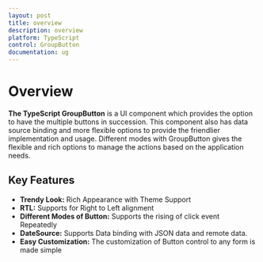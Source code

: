 ```yaml
---
layout: post
title: overview
description: overview
platform: TypeScript
control: GroupButton
documentation: ug
---
```


# Overview

**The TypeScript GroupButton** is a UI component which provides the option to have the multiple buttons in succession. This component also has data source binding and more flexible options to provide the friendlier implementation and usage. Different modes with GroupButton gives the flexible and rich options to manage the actions based on the application needs.

## Key Features

* **Trendy Look:** Rich Appearance with Theme Support
* **RTL:** Supports for Right to Left alignment
* **Different Modes of Button:** Supports the rising of click event Repeatedly
* **DateSource:** Supports Data binding with JSON data and remote data.
* **Easy Customization:** The customization of Button control to any form is made simple



